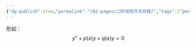 ```yaml
---
{"dg-publish":true,"permalink":"/02-pages/二阶线性齐次方程/","tags":["personal/blog"]}
---
```


形如：
$$
y''+p(x)y+q(x)y = 0
$$
